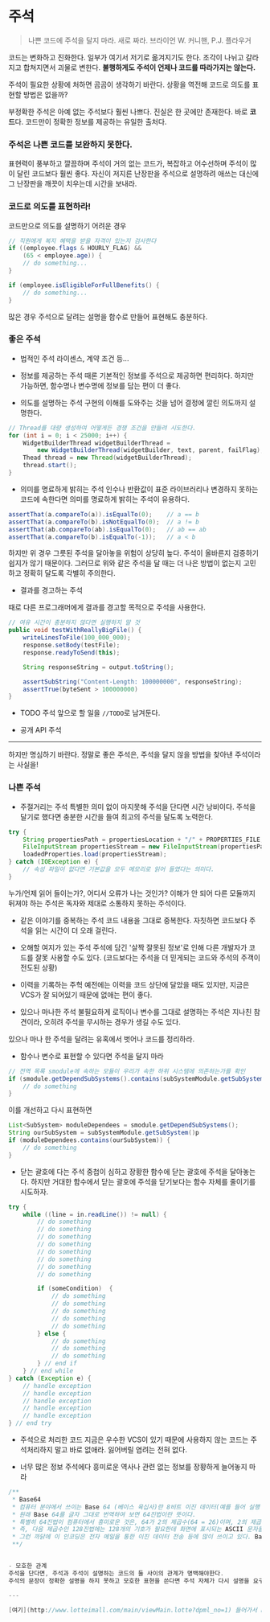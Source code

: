 # 주석

> 나쁜 코드에 주석을 달지 마라. 새로 짜라.
> 브라이언 W. 커니핸, P.J. 플라우거

코드는 변화하고 진화한다. 일부가 여기서 저기로 옮겨지기도 한다. 조각이 나뉘고 갈라지고 합쳐지면서 괴물로 변한다.
**불행하게도 주석이 언제나 코드를 따라가지는 않는다.**

주석이 필요한 상황에 처하면 곰곰이 생각하기 바란다.
상황을 역전해 코드로 의도를 표현할 방법은 없을까?

부정확한 주석은 아예 없는 주석보다 훨씬 나쁘다.
진실은 한 곳에만 존재한다. 바로 **코드**다.
코드만이 정확한 정보를 제공하는 유일한 출처다.

### 주석은 나쁜 코드를 보완하지 못한다.

표현력이 풍부하고 깔끔하며 주석이 거의 없는 코드가, 복잡하고 어수선하며 주석이 많이 달린 코드보다 훨씬 좋다.
자신이 저지른 난장판을 주석으로 설명하려 애쓰는 대신에 그 난장판을 깨끗이 치우는데 시간을 보내라.

### 코드로 의도를 표현하라!

코드만으로 의도를 설명하기 어려운 경우

```java
// 직원에게 복지 혜택을 받을 자격이 있는지 검사한다
if ((employee.flags & HOURLY_FLAG) &&
    (65 < employee.age)) {
    // do something...
}
```

```java
if (employee.isEligibleForFullBenefits() {
    // do something...
}
```

많은 경우 주석으로 달려는 설명을 함수로 만들어 표현해도 충분하다.

### 좋은 주석

- 법적인 주석
라이센스, 계약 조건 등...

- 정보를 제공하는 주석
때론 기본적인 정보를 주석으로 제공하면 편리하다.
하지만 가능하면, 함수명나 변수명에 정보를 담는 편이 더 좋다.

- 의도를 설명하는 주석
구현의 이해를 도와주는 것을 넘어 결정에 깔린 의도까지 설명한다.

```java
// Thread를 대량 생성하여 어떻게든 경쟁 조건을 만들려 시도한다.
for (int i = 0; i < 25000; i++) {
    WidgetBuilderThread widgetBuilderThread =
        new WidgetBuilderThread(widgetBuilder, text, parent, failFlag);
    Thead thread = new Thread(widgetBuilderThread);
    thread.start();
}
```

- 의미를 명료하게 밝히는 주석
인수나 반환값이 표준 라이브러리나 변경하지 못하는 코드에 속한다면 의미를 명료하게 밝히는 주석이 유용하다.

```java
assertThat(a.compareTo(a)).isEqualTo(0);    // a == b
assertThat(a.compareTo(b).isNotEqualTo(0);  // a != b
assertThat(ab.compareTo(ab).isEqualTo(0);   // ab == ab
assertThat(a.compareTo(b).isEqualTo(-1));   // a < b
```

하지만 위 경우 그릇된 주석을 달아놓을 위험이 상당히 높다.
주석이 올바른지 검증하기 쉽지가 않기 때문이다.
그러므로 위와 같은 주석을 달 때는 더 나은 방법이 없는지 고민하고 정확히 달도록 각별히 주의한다.

- 결과를 경고하는 주석

때로 다른 프로그래머에게 결과를 경고할 목적으로 주석을 사용한다.

```java
// 여유 시간이 충분하지 않다면 실행하지 말 것
public void testWithReallyBigFile() {
    writeLinesToFile(100_000_000);
    response.setBody(testFile);
    response.readyToSend(this);

    String responseString = output.toString();

    assertSubString("Content-Length: 100000000", responseString);
    assertTrue(byteSent > 100000000)
}
```

- TODO 주석
앞으로 할 일을 `//TODO`로 남겨둔다.

- 공개 API 주석

---

하지만 명심하기 바란다.
정말로 좋은 주석은, 주석을 달지 않을 방법을 찾아낸 주석이라는 사실을!

### 나쁜 주석

- 주절거리는 주석
특별한 의미 없이 마지못해 주석을 단다면 시간 낭비이다.
주석을 달기로 했다면 충분한 시간을 들여 최고의 주석을 달도록 노력한다.

```java
try {
    String propertiesPath = propertiesLocation + "/" + PROPERTIES_FILE;
    FileInputStream propertiesStream = new FileInputStream(propertiesPath);
    loadedProperties.load(propertiesStream);
} catch (IOException e) {
    // 속성 파일이 없다면 기본값을 모두 메모리로 읽어 들였다는 의미다.
}
```

누가/언제 읽어 들이는가?, 어디서 오류가 나는 것인가?
이해가 안 되어 다른 모듈까지 뒤져야 하는 주석은 독자와 제대로 소통하지 못하는 주석이다.

- 같은 이야기를 중복하는 주석
코드 내용을 그대로 중복한다.
자칫하면 코드보다 주석을 읽는 시간이 더 오래 걸린다.

- 오해할 여지가 있는 주석
주석에 담긴 '살짝 잘못된 정보'로 인해 다른 개발자가 코드를 잘못 사용할 수도 있다.
(코드보다는 주석을 더 믿게되는 코드와 주석의 주객이 전도된 상황)

-  이력을 기록하는 주헉
예전에는 이력을 코드 상단에 달았을 때도 있지만,
지금은 VCS가 잘 되어있기 때문에 없애는 편이 좋다.

- 있으나 마나한 주석
불필요하게 로직이나 변수를 그대로 설명하는 주석은 지나친 참견이라,
오히려 주석을 무시하는 경우가 생길 수도 있다.

있으나 마나 한 주석을 달려는 유혹에서 벗어나 코드를 정리하라.

- 함수나 변수로 표현할 수 있다면 주석을 달지 마라

```java
// 전역 목록 smodule에 속하는 모듈이 우리가 속한 하위 시스템에 의존하는가를 확인
if (smodule.getDependSubSystems().contains(subSystemModule.getSubSystem())) {
    // do something
}
```

이를 개선하고 다시 표현하면

```java
List<SubSystem> moduleDependees = smodule.getDependSubSystems();
String ourSubSystem = subSystemModule.getSubSystem()p
if (moduleDependees.contains(ourSubSystem)) {
    // do something
}
```

- 닫는 괄호에 다는 주석
중첩이 심하고 장황한 함수에 닫는 괄호에 주석을 달아놓는다.
하지만 거대한 함수에서 닫는 괄호에 주석을 닫기보다는 함수 자체를 줄이기를 시도하자.

```java
try {
    while ((line = in.readLine()) != null) {
        // do something
        // do something
        // do something
        // do something
        // do something
        // do something
        // do something
        // do something

        if (someCondition)  {
            // do something
            // do something
            // do something
            // do something
            // do something
        } else {
            // do something
            // do something
            // do something
        } // end if
    } // end while
} catch (Exception e) {
    // handle exception
    // handle exception
    // handle exception
    // handle exception
    // handle exception
} // end try
```

- 주석으로 처리한 코드
지금은 우수한 VCS이 있기 때문에 사용하지 않는 코드는 주석처리하지 말고 바로 없애라.
잃어버릴 염려는 전혀 없다.

- 너무 많은 정보
주석에다 흥미로운 역사나 관련 없는 정보를 장황하게 늘어놓지 마라
```java
/**
 * Base64
 * 컴퓨터 분야에서 쓰이는 Base 64 (베이스 육십사)란 8비트 이진 데이터(예를 들어 실행 파일이나, ZIP 파일 등)를 문자 코드에 영향을 받지 않는 공통 ASCII 영역의 문자들로만 이루어진 일련의 문자열로 바꾸는 인코딩 방식을 가리키는 개념이다.
 * 원래 Base 64를 글자 그대로 번역하여 보면 64진법이란 뜻이다. 
 * 특별히 64진법이 컴퓨터에서 흥미로운 것은, 64가 2의 제곱수(64 = 26)이며, 2의 제곱수들에 기반한 진법들 중에서 화면에 표시되는 ASCII 문자들을 써서 표현할 수 있는 가장 큰 진법이기 때문이다. 
 * 즉, 다음 제곱수인 128진법에는 128개의 기호가 필요한데 화면에 표시되는 ASCII 문자들은 128개가 되지 않는다.
 * 그런 까닭에 이 인코딩은 전자 메일을 통한 이진 데이터 전송 등에 많이 쓰이고 있다. Base 64에는 어떤 문자와 기호를 쓰느냐에 따라 여러 변종이 있지만, 잘 알려진 것은 모두 처음 62개는 알파벳 A-Z, a-z와 0-9를 사용하고 있으며 마지막 두 개를 어떤 기호를 쓰느냐의 차이만 있다.
 **/


- 모호한 관계
주석을 단다면, 주석과 주석이 설명하는 코드의 둘 사이의 관계가 명백해야한다.
주석의 문장이 정확한 설명을 하지 못하고 모호한 표현을 쓴다면 주석 자체가 다시 설명을 요구하게 된다.

---

[여기](http://www.lotteimall.com/main/viewMain.lotte?dpml_no=1) 들어가서 F12를 누르고 DOM을 펼쳐봐라...
